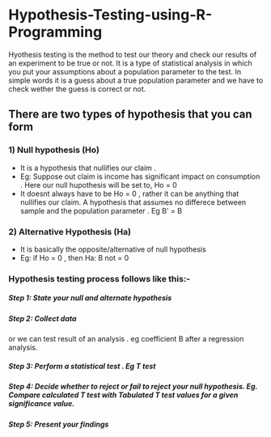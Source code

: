 # Hypothesis-Testing-using-R-Programming

Hyothesis testing is the method to test our theory and check our results of an experiment to be true or not. It is a type of statistical analysis in which you put your assumptions about a population parameter to the test.
In simple words it is a guess about a true population parameter and we have to check wether the guess is correct or not.

## There are two types of hypothesis that you can form

### 1) Null hypothesis (Ho)
- It is a hypothesis that nullifies our claim .
- Eg: Suppose out claim is income has significant impact on consumption . Here our null hupothesis will be set to, Ho = 0
- It doesnt always have to be Ho = 0 , rather it can be anything that nullifies our claim. A hypothesis that assumes no differece between sample and the population parameter . Eg B' = B

### 2) Alternative Hypothesis (Ha)
- It is basically the opposite/alternative of null hypothesis
- Eg: if Ho = 0 , then Ha:  B not = 0



### Hypothesis testing process follows like this:-
##### Step 1: State your null and alternate hypothesis
##### Step 2: Collect data 
or we can test result of an analysis . eg coefficient B after a regression analysis.
##### Step 3: Perform a statistical test . Eg T test
##### Step 4: Decide whether to reject or fail to reject your null hypothesis. Eg. Compare calculated T test with Tabulated T test values for a given significance value.
##### Step 5: Present your findings
